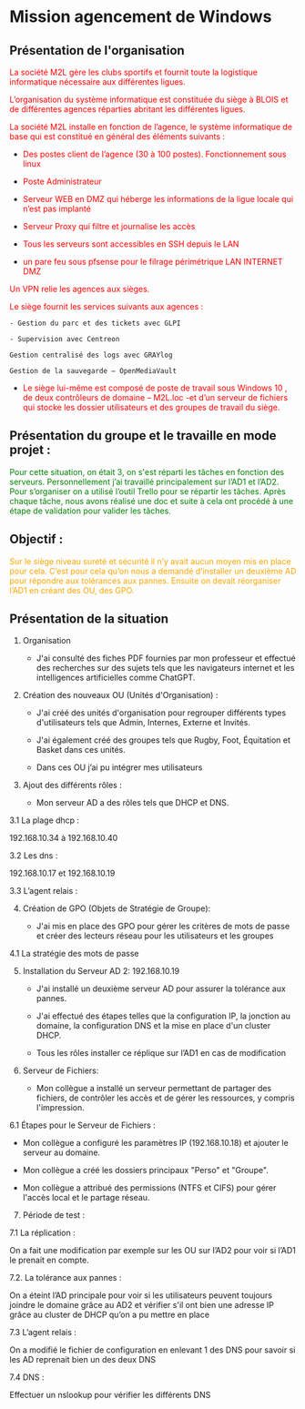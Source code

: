 # Mission agencement de Windows

## Présentation de l'organisation

<span style="color:red"> La société M2L gère les clubs sportifs et fournit toute la logistique informatique nécessaire aux différentes ligues.</span>

<span style="color:red">L’organisation du système informatique est constituée du siège à BLOIS et de différentes agences réparties abritant les différentes ligues.</span> 

<span style="color:red">La société M2L installe en fonction de l’agence, le système informatique de base qui est constitué en général des éléments suivants :</span>

	
- <span style="color:red">Des postes client de l’agence (30 à 100 postes). Fonctionnement sous linux </span>

- <span style="color:red">Poste Administrateur </span>

- <span style="color:red">Serveur WEB en DMZ qui héberge les informations de la ligue locale qui n’est pas implanté </span>

- <span style="color:red">Serveur Proxy qui filtre et journalise les accès </span>

- <span style="color:red">Tous les serveurs sont accessibles en SSH depuis le LAN </span>

- <span style="color:red">un pare feu sous pfsense pour le filrage périmétrique LAN INTERNET DMZ </span>


<span style="color:red">Un VPN relie les agences aux sièges.</span>

	 
<span style="color:red">Le siège fournit les services suivants aux agences :</span>

	- Gestion du parc et des tickets avec GLPI 

	- Supervision avec Centreon 

	Gestion centralisé des logs avec GRAYlog 

	Gestion de la sauvegarde – OpenMediaVault  

 
 

- <span style="color:red">Le siège lui-même est composé de poste de travail sous Windows 10 , de deux contrôleurs de domaine – M2L.loc -et d’un serveur de fichiers qui stocke les dossier utilisateurs et des groupes de travail du siège.</span>
 
## Présentation du groupe et le travaille en mode projet  :  

<span style="color:green">Pour cette situation, on était 3, on s'est réparti les tâches en fonction des serveurs. Personnellement j’ai travaillé principalement sur l’AD1 et l’AD2. Pour s’organiser on a utilisé l’outil Trello pour se répartir les tâches. Après chaque tâche, nous avons réalisé une doc et suite à cela ont procédé à une étape de validation pour valider les tâches.</span>

 

## Objectif : 

<span style="color:orange">Sur le siège niveau sureté et sécurité il n’y avait aucun moyen mis en place pour cela. C’est pour cela qu’on nous a demandé d’installer un deuxième AD pour répondre aux tolérances aux pannes. Ensuite on devait réorganiser l’AD1 en créant des OU, des GPO.</span>

## Présentation de la situation 

1. Organisation 

   - J'ai consulté des fiches PDF fournies par mon professeur et effectué des recherches sur des sujets tels que les navigateurs internet et les intelligences artificielles comme ChatGPT. 

 

2. Création des nouveaux OU (Unités d'Organisation) : 

   - J'ai créé des unités d'organisation pour regrouper différents types d'utilisateurs tels que Admin, Internes, Externe et Invités. 

   - J'ai également créé des groupes tels que Rugby, Foot, Équitation et Basket dans ces unités. 

   - Dans ces OU j’ai pu intégrer mes utilisateurs  

 

3. Ajout des différents rôles : 

   - Mon serveur AD a des rôles tels que DHCP et DNS. 

 

3.1 La plage dhcp :  

 

192.168.10.34 à 192.168.10.40 

 

3.2 Les dns :  

 

192.168.10.17 et 192.168.10.19 

 

3.3 L’agent relais :  

 

 

 

4. Création de GPO (Objets de Stratégie de Groupe): 

   - J'ai mis en place des GPO pour gérer les critères de mots de passe et créer des lecteurs réseau pour les utilisateurs et les groupes 

 

4.1 La stratégie des mots de passe  

 

 

5. Installation du Serveur AD 2: 192.168.10.19 

   - J'ai installé un deuxième serveur AD pour assurer la tolérance aux pannes. 

   - J'ai effectué des étapes telles que la configuration IP, la jonction au domaine, la configuration DNS et la mise en place d'un cluster DHCP. 

    - Tous les rôles installer ce réplique sur l’AD1 en cas de modification  

 

6. Serveur de Fichiers: 

   - Mon collègue a installé un serveur permettant de partager des fichiers, de contrôler les accès et de gérer les ressources, y compris l'impression. 

 

6.1 Étapes pour le Serveur de Fichiers : 

   - Mon collègue a configuré les paramètres IP (192.168.10.18) et ajouter le serveur au domaine. 

   - Mon collègue a créé les dossiers principaux "Perso" et "Groupe". 

   - Mon collègue a attribué des permissions (NTFS et CIFS) pour gérer l'accès local et le partage réseau. 

 

7. Période de test :  

7.1 La réplication :   

On a fait une modification par exemple sur les OU sur l’AD2 pour voir si l’AD1 le prenait en compte. 

7.2. La tolérance aux pannes :  

On a éteint l’AD principale pour voir si les utilisateurs peuvent toujours joindre le domaine grâce au AD2 et vérifier s'il ont bien une adresse IP grâce au cluster de DHCP qu’on a pu mettre en place  

7.3 L’agent relais : 

On a modifié le fichier de configuration en enlevant 1 des DNS pour savoir si les AD reprenait bien un des deux DNS 

7.4 DNS :

Effectuer un nslookup  pour vérifier les différents DNS 